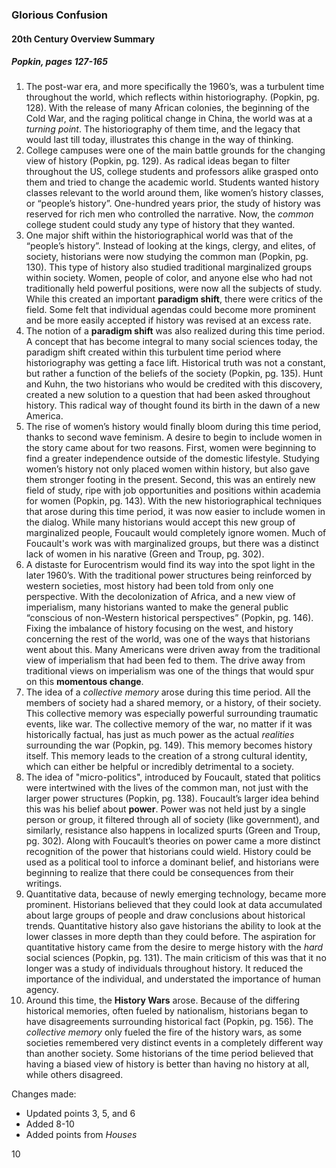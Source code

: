 ### Glorious Confusion
#### 20th Century Overview Summary 
##### Popkin, pages 127-165
1. The post-war era, and more specifically the 1960’s, was a turbulent time throughout the world, which reflects within historiography. (Popkin, pg. 128). With the release of many African colonies, the beginning of the Cold War, and the raging political change in China, the world was at a *turning point*. The historiography of them time, and the legacy that would last till today, illustrates this change in the way of thinking. 
2. College campuses were one of the main battle grounds for the changing view of history (Popkin, pg. 129). As radical ideas began to filter throughout the US, college students and professors alike grasped onto them and tried to change the academic world. Students wanted history classes relevant to the world around them, like women’s history classes, or “people’s history”. One-hundred years prior, the study of history was reserved for rich men who controlled the narrative. Now, the *common* college student could study any type of history that they wanted. 
3. One major shift within the historiographical world was that of the “people’s history”. Instead of looking at the kings, clergy, and elites, of society, historians were now studying the common man (Popkin, pg. 130). This type of history also studied traditional marginalized groups within society. Women, people of color, and anyone else who had not traditionally held powerful positions, were now all the subjects of study. While this created an important **paradigm shift**, there were critics of the field. Some felt that individual agendas could become more prominent and be more easily accepted if history was revised at an excess rate. 
4. The notion of a **paradigm shift** was also realized during this time period. A concept that has become integral to many social sciences today, the paradigm shift created within this turbulent time period where historiography was getting a face lift. Historical truth was not a constant, but rather a function of the beliefs of the society (Popkin, pg. 135). Hunt and Kuhn, the two historians who would be credited with this discovery, created a new solution to a question that had been asked throughout history. This radical way of thought found its birth in the dawn of a new America. 
5. The rise of women’s history would finally bloom during this time period, thanks to second wave feminism. A desire to begin to include women in the story came about for two reasons. First, women were beginning to find a greater independence outside of the domestic lifestyle. Studying women’s history not only placed women within history, but also gave them stronger footing in the present. Second, this was an entirely new field of study, ripe with job opportunities and positions within academia for women (Popkin, pg. 143). With the new historiographical techniques that arose during this time period, it was now easier to include women in the dialog. While many historians would accept this new group of marginalized people, Foucault would completely ignore women. Much of Foucault's work was with marginalized groups, but there was a distinct lack of women in his narative (Green and Troup, pg. 302).
6. A distaste for Eurocentrism would find its way into the spot light in the later 1960’s. With the traditional power structures being reinforced by western societies, most history had been told from only one perspective. With the decolonization of Africa, and a new view of imperialism, many historians wanted to make the general public “conscious of non-Western historical perspectives” (Popkin, pg. 146). Fixing the imbalance of history focusing on the west, and history concerning the rest of the world, was one of the ways that historians went about this. Many Americans were driven away from the traditional view of imperialism that had been fed to them. The drive away from traditional views on imperialism was one of the things that would spur on this **momentous change**. 
7. The idea of a *collective memory* arose during this time period. All the members of society had a shared memory, or a history, of their society. This collective memory was especially powerful surrounding traumatic events, like war. The collective memory of the war, no matter if it was historically factual, has just as much power as the actual *realities* surrounding the war (Popkin, pg. 149). This memory becomes history itself. This memory leads to the creation of a strong cultural identity, which can either be helpful or incredibly detrimental to a society. 
8. The idea of "micro-politics", introduced by Foucault, stated that politics were intertwined with the lives of the common man, not just with the larger power structures (Popkin, pg. 138). Foucault’s larger idea behind this was his belief about **power**. Power was not held just by a single person or group, it filtered through all of society (like government), and similarly, resistance also happens in localized spurts (Green and Troup, pg. 302). Along with Foucault’s theories on power came a more distinct recognition of the power that historians could wield. History could be used as a political tool to inforce a dominant belief, and historians were beginning to realize that there could be consequences from their writings. 
9. Quantitative data, because of newly emerging technology, became more prominent. Historians believed that they could look at data accumulated about large groups of people and draw conclusions about historical trends. Quantitative history also gave historians the ability to look at the lower classes in more depth than they could before. The aspiration for quantitative history came from the desire to merge history with the *hard* social sciences (Popkin, pg. 131). The main criticism of this was that it no longer was a study of individuals throughout history. It reduced the importance of the individual, and understated the importance of human agency. 
10. Around this time, the **History Wars** arose. Because of the differing historical memories, often fueled by nationalism, historians began to have disagreements surrounding historical fact (Popkin, pg. 156). The *collective memory* only fueled the fire of the history wars, as some societies remembered very distinct events in a completely different way than another society. Some historians of the time period believed that having a biased view of history is better than having no history at all, while others disagreed. 

Changes made: 
- Updated points 3, 5, and 6
- Added 8-10
- Added points from *Houses*

10
